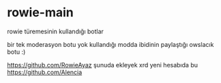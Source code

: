 # rowie-main
rowie türemesinin kullandığı botlar

bir tek moderasyon botu yok kullandığı modda ibidinin paylaştığı owslacık botu :)

https://github.com/RowieAyaz şunuda ekleyek xrd yeni hesabıda bu https://github.com/Alencia

